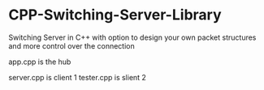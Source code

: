 # CPP-Switching-Server-Library
Switching Server in C++ with option to design your own packet structures and more control over the connection


app.cpp is the hub

server.cpp is client 1
tester.cpp is slient 2
